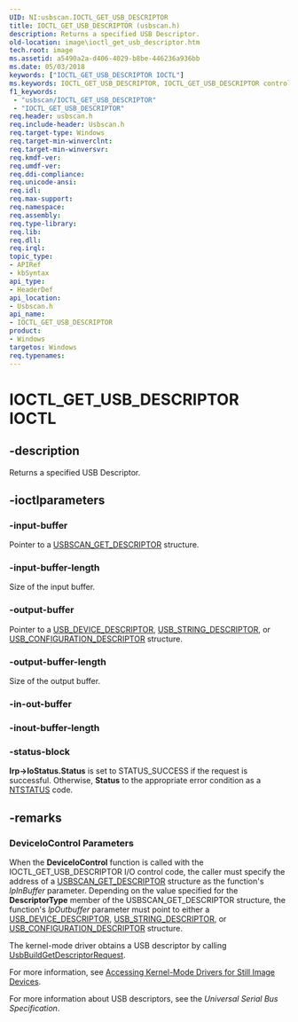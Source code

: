 ```yaml
---
UID: NI:usbscan.IOCTL_GET_USB_DESCRIPTOR
title: IOCTL_GET_USB_DESCRIPTOR (usbscan.h)
description: Returns a specified USB Descriptor.
old-location: image\ioctl_get_usb_descriptor.htm
tech.root: image
ms.assetid: a5490a2a-d406-4029-b8be-446236a936bb
ms.date: 05/03/2018
keywords: ["IOCTL_GET_USB_DESCRIPTOR IOCTL"]
ms.keywords: IOCTL_GET_USB_DESCRIPTOR, IOCTL_GET_USB_DESCRIPTOR control, IOCTL_GET_USB_DESCRIPTOR control code [Imaging Devices], image.ioctl_get_usb_descriptor, stifnc_9d8ca100-d268-4e51-88fb-925e0a029ece.xml, usbscan/IOCTL_GET_USB_DESCRIPTOR
f1_keywords:
 - "usbscan/IOCTL_GET_USB_DESCRIPTOR"
 - "IOCTL_GET_USB_DESCRIPTOR"
req.header: usbscan.h
req.include-header: Usbscan.h
req.target-type: Windows
req.target-min-winverclnt: 
req.target-min-winversvr: 
req.kmdf-ver: 
req.umdf-ver: 
req.ddi-compliance: 
req.unicode-ansi: 
req.idl: 
req.max-support: 
req.namespace: 
req.assembly: 
req.type-library: 
req.lib: 
req.dll: 
req.irql: 
topic_type:
- APIRef
- kbSyntax
api_type:
- HeaderDef
api_location:
- Usbscan.h
api_name:
- IOCTL_GET_USB_DESCRIPTOR
product:
- Windows
targetos: Windows
req.typenames: 
---
```


# IOCTL_GET_USB_DESCRIPTOR IOCTL


## -description


Returns a specified USB Descriptor.


## -ioctlparameters




### -input-buffer

Pointer to a <a href="https://docs.microsoft.com/windows-hardware/drivers/ddi/usbscan/ns-usbscan-_usbscan_get_descriptor">USBSCAN_GET_DESCRIPTOR</a> structure.


### -input-buffer-length

Size of the input buffer.


### -output-buffer

Pointer to a <a href="https://docs.microsoft.com/windows-hardware/drivers/ddi/usbspec/ns-usbspec-_usb_device_descriptor">USB_DEVICE_DESCRIPTOR</a>, <a href="https://docs.microsoft.com/windows-hardware/drivers/ddi/usbspec/ns-usbspec-_usb_string_descriptor">USB_STRING_DESCRIPTOR</a>, or <a href="https://docs.microsoft.com/windows-hardware/drivers/ddi/usbspec/ns-usbspec-_usb_configuration_descriptor">USB_CONFIGURATION_DESCRIPTOR</a> structure.


### -output-buffer-length

Size of the output buffer.


### -in-out-buffer








### -inout-buffer-length








### -status-block

<b>Irp->IoStatus.Status</b> is set to STATUS_SUCCESS if the request is successful. Otherwise, <b>Status</b> to the appropriate error condition as a <a href="https://docs.microsoft.com/windows-hardware/drivers/kernel/ntstatus-values">NTSTATUS</a> code. 


## -remarks



<h3><a id="ddk_ioctl_get_usb_descriptor_si"></a><a id="DDK_IOCTL_GET_USB_DESCRIPTOR_SI"></a>DeviceIoControl Parameters</h3>


When the <b>DeviceloControl</b> function is called with the IOCTL_GET_USB_DESCRIPTOR I/O control code, the caller must specify the address of a <a href="https://docs.microsoft.com/windows-hardware/drivers/ddi/usbscan/ns-usbscan-_usbscan_get_descriptor">USBSCAN_GET_DESCRIPTOR</a> structure as the function's <i>lpInBuffer</i> parameter. Depending on the value specified for the <b>DescriptorType</b> member of the USBSCAN_GET_DESCRIPTOR structure, the function's <i>lpOutbuffer</i> parameter must point to either a <a href="https://docs.microsoft.com/windows-hardware/drivers/ddi/usbspec/ns-usbspec-_usb_device_descriptor">USB_DEVICE_DESCRIPTOR</a>, <a href="https://docs.microsoft.com/windows-hardware/drivers/ddi/usbspec/ns-usbspec-_usb_string_descriptor">USB_STRING_DESCRIPTOR</a>, or <a href="https://docs.microsoft.com/windows-hardware/drivers/ddi/usbspec/ns-usbspec-_usb_configuration_descriptor">USB_CONFIGURATION_DESCRIPTOR</a> structure.

The kernel-mode driver obtains a USB descriptor by calling <a href="https://docs.microsoft.com/previous-versions/ff538943(v=vs.85)">UsbBuildGetDescriptorRequest</a>.

For more information, see <a href="https://docs.microsoft.com/windows-hardware/drivers/image/accessing-kernel-mode-drivers-for-still-image-devices">Accessing Kernel-Mode Drivers for Still Image Devices</a>.

For more information about USB descriptors, see the <i>Universal Serial Bus Specification</i>.



